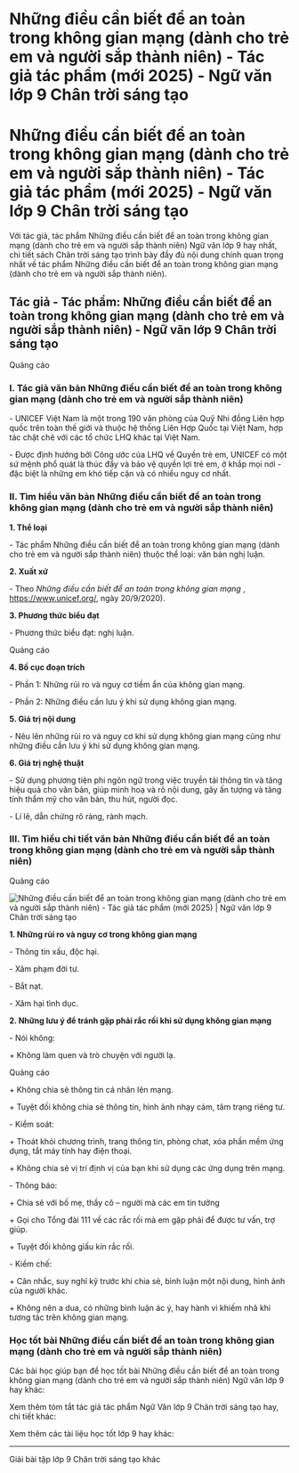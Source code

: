 # Những điều cần biết để an toàn trong không gian mạng (dành cho trẻ em và người sắp thành niên) - Tác giả tác phẩm (mới 2025) - Ngữ văn lớp 9 Chân trời sáng tạo

# Những điều cần biết để an toàn trong không gian mạng (dành cho trẻ em và người sắp thành niên) - Tác giả tác phẩm (mới 2025) - Ngữ văn lớp 9 Chân trời sáng tạo

Với tác giả, tác phẩm Những điều cần biết để an toàn trong không gian mạng (dành cho trẻ em và người sắp thành niên) Ngữ văn lớp 9 hay nhất, chi tiết sách Chân trời sáng tạo trình bày đầy đủ nội dung chính quan trọng nhất về tác phẩm Những điều cần biết để an toàn trong không gian mạng (dành cho trẻ em và người sắp thành niên).

## Tác giả - Tác phẩm: Những điều cần biết để an toàn trong không gian mạng (dành cho trẻ em và người sắp thành niên) - Ngữ văn lớp 9 Chân trời sáng tạo

Quảng cáo

### **I. Tác giả văn bản Những điều cần biết để an toàn trong không gian mạng (dành cho trẻ em và người sắp thành niên)**

\- UNICEF Việt Nam là một trong 190 văn phòng của Quỹ Nhi đồng Liên hợp quốc trên toàn thế giới và thuộc hệ thống Liên Hợp Quốc tại Việt Nam, hợp tác chặt chẽ với các tổ chức LHQ khác tại Việt Nam. 

\- Được định hướng bởi Công ước của LHQ về Quyền trẻ em, UNICEF có một sứ mệnh phổ quát là thúc đẩy và bảo vệ quyền lợi trẻ em, ở khắp mọi nơi - đặc biệt là những em khó tiếp cận và có nhiều nguy cơ nhất.

### **II. Tìm hiểu văn bản Những điều cần biết để an toàn trong không gian mạng (dành cho trẻ em và người sắp thành niên)**

**1\. Thể loại**

\- Tác phẩm Những điều cần biết để an toàn trong không gian mạng (dành cho trẻ em và người sắp thành niên) thuộc thể loại: văn bản nghị luận. 

**2\. Xuất xứ**

\- Theo _Những điều cần biết để an toàn trong không gian mạng_ , https://www.unicef.org/, ngày 20/9/2020).

**3\. Phương thức biểu đạt**

\- Phương thức biểu đạt: nghị luận.

Quảng cáo

**4\. Bố cục đoạn trích**

\- Phần 1: Những rủi ro và nguy cơ tiềm ẩn của không gian mạng.

\- Phần 2: Những điều cần lưu ý khi sử dụng không gian mạng.

**5\. Giá trị nội dung**

\- Nêu lên những rủi ro và nguy cơ khi sử dụng không gian mạng cũng như những điều cần lưu ý khi sử dụng không gian mạng.

**6\. Giá trị nghệ thuật**

\- Sử dụng phương tiện phi ngôn ngữ trong việc truyền tải thông tin và tăng hiệu quả cho văn bản, giúp minh hoạ và rõ nội dung, gây ấn tượng và tăng tính thẩm mỹ cho văn bản, thu hút, người đọc.

\- Lí lẽ, dẫn chứng rõ ràng, rành mạch.

### **III. Tìm hiểu chi tiết văn bản Những điều cần biết để an toàn trong không gian mạng (dành cho trẻ em và người sắp thành niên)**

Quảng cáo

![Những điều cần biết để an toàn trong không gian mạng \(dành cho trẻ em và người sắp thành niên\) - Tác giả tác phẩm \(mới 2025\) | Ngữ văn lớp 9 Chân trời sáng tạo](https://vietjack.com/soan-van-lop-9-ct/images/tac-gia-tac-pham-nhung-dieu-can-biet-de-an-toan-trong-khong-gian-236250.PNG)

**1\. Những rủi ro và nguy cơ trong không gian mạng**

\- Thông tin xấu, độc hại.

\- Xâm phạm đời tư.

\- Bắt nạt.

\- Xâm hại tình dục.

**2\. Những lưu ý để tránh gặp phải rắc rối khi sử dụng không gian mạng**

\- Nói không:

\+ Không làm quen và trò chuyện với người lạ.

Quảng cáo

\+ Không chia sẻ thông tin cá nhân lên mạng.

\+ Tuyệt đối không chia sẻ thông tin, hình ảnh nhạy cảm, tâm trạng riêng tư.

\- Kiểm soát:

\+ Thoát khỏi chương trình, trang thông tin, phòng chat, xóa phần mềm ứng dụng, tắt máy tính hay điện thoại.

\+ Không chia sẻ vị trí định vị của bạn khi sử dụng các ứng dụng trên mạng.

\- Thông báo:

\+ Chia sẻ với bố mẹ, thầy cô – người mà các em tin tưởng

\+ Gọi cho Tổng đài 111 về các rắc rối mà em gặp phải để được tư vấn, trợ giúp.

\+ Tuyệt đối không giấu kín rắc rối.

\- Kiềm chế:

\+ Cân nhắc, suy nghĩ kỹ trước khi chia sẻ, bình luận một nội dung, hình ảnh của người khác.

\+ Không nên a dua, có những bình luận ác ý, hay hành vi khiếm nhã khi tương tác trên không gian mạng.

### **Học tốt bài Những điều cần biết để an toàn trong không gian mạng (dành cho trẻ em và người sắp thành niên)**

Các bài học giúp bạn để học tốt bài Những điều cần biết để an toàn trong không gian mạng (dành cho trẻ em và người sắp thành niên) Ngữ văn lớp 9 hay khác:

Xem thêm tóm tắt tác giả tác phẩm Ngữ Văn lớp 9 Chân trời sáng tạo hay, chi tiết khác:

Xem thêm các tài liệu học tốt lớp 9 hay khác:

* * *

Giải bài tập lớp 9 Chân trời sáng tạo khác
